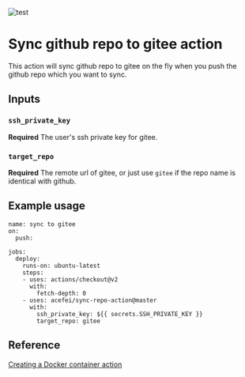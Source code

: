 ![test](https://github.com/acefei/sync-repo-action/workflows/test/badge.svg)

# Sync github repo to gitee action

This action will sync github repo to gitee on the fly when you push the github repo which you want to sync.

## Inputs

### `ssh_private_key`

**Required** The user's ssh private key for gitee.

### `target_repo`

**Required** The remote url of gitee, or just use `gitee` if the repo name is identical with github.

## Example usage
```
name: sync to gitee
on:
  push:

jobs:
  deploy:
    runs-on: ubuntu-latest
    steps:
    - uses: actions/checkout@v2
      with:
        fetch-depth: 0
    - uses: acefei/sync-repo-action@master
      with:
        ssh_private_key: ${{ secrets.SSH_PRIVATE_KEY }}
        target_repo: gitee
```

## Reference 
[Creating a Docker container action](https://help.github.com/en/actions/building-actions/creating-a-docker-container-action#write-the-action-code)
